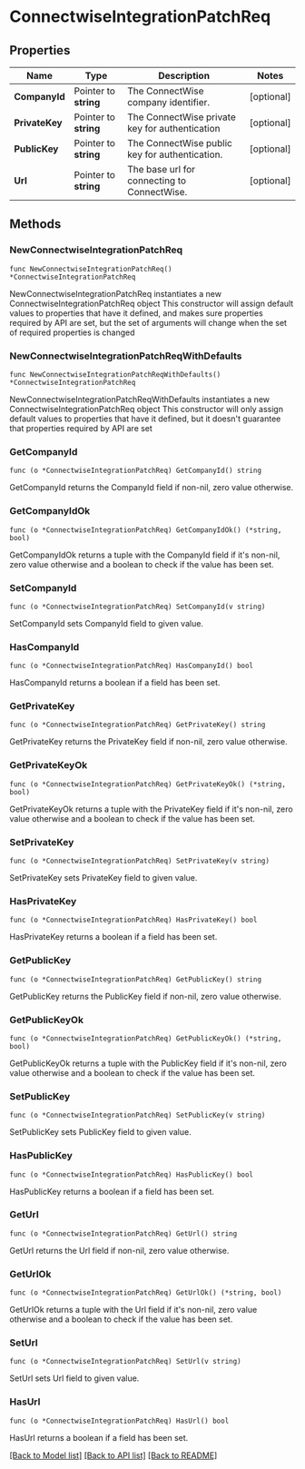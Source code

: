 # ConnectwiseIntegrationPatchReq

## Properties

Name | Type | Description | Notes
------------ | ------------- | ------------- | -------------
**CompanyId** | Pointer to **string** | The ConnectWise company identifier. | [optional] 
**PrivateKey** | Pointer to **string** | The ConnectWise private key for authentication | [optional] 
**PublicKey** | Pointer to **string** | The ConnectWise public key for authentication. | [optional] 
**Url** | Pointer to **string** | The base url for connecting to ConnectWise. | [optional] 

## Methods

### NewConnectwiseIntegrationPatchReq

`func NewConnectwiseIntegrationPatchReq() *ConnectwiseIntegrationPatchReq`

NewConnectwiseIntegrationPatchReq instantiates a new ConnectwiseIntegrationPatchReq object
This constructor will assign default values to properties that have it defined,
and makes sure properties required by API are set, but the set of arguments
will change when the set of required properties is changed

### NewConnectwiseIntegrationPatchReqWithDefaults

`func NewConnectwiseIntegrationPatchReqWithDefaults() *ConnectwiseIntegrationPatchReq`

NewConnectwiseIntegrationPatchReqWithDefaults instantiates a new ConnectwiseIntegrationPatchReq object
This constructor will only assign default values to properties that have it defined,
but it doesn't guarantee that properties required by API are set

### GetCompanyId

`func (o *ConnectwiseIntegrationPatchReq) GetCompanyId() string`

GetCompanyId returns the CompanyId field if non-nil, zero value otherwise.

### GetCompanyIdOk

`func (o *ConnectwiseIntegrationPatchReq) GetCompanyIdOk() (*string, bool)`

GetCompanyIdOk returns a tuple with the CompanyId field if it's non-nil, zero value otherwise
and a boolean to check if the value has been set.

### SetCompanyId

`func (o *ConnectwiseIntegrationPatchReq) SetCompanyId(v string)`

SetCompanyId sets CompanyId field to given value.

### HasCompanyId

`func (o *ConnectwiseIntegrationPatchReq) HasCompanyId() bool`

HasCompanyId returns a boolean if a field has been set.

### GetPrivateKey

`func (o *ConnectwiseIntegrationPatchReq) GetPrivateKey() string`

GetPrivateKey returns the PrivateKey field if non-nil, zero value otherwise.

### GetPrivateKeyOk

`func (o *ConnectwiseIntegrationPatchReq) GetPrivateKeyOk() (*string, bool)`

GetPrivateKeyOk returns a tuple with the PrivateKey field if it's non-nil, zero value otherwise
and a boolean to check if the value has been set.

### SetPrivateKey

`func (o *ConnectwiseIntegrationPatchReq) SetPrivateKey(v string)`

SetPrivateKey sets PrivateKey field to given value.

### HasPrivateKey

`func (o *ConnectwiseIntegrationPatchReq) HasPrivateKey() bool`

HasPrivateKey returns a boolean if a field has been set.

### GetPublicKey

`func (o *ConnectwiseIntegrationPatchReq) GetPublicKey() string`

GetPublicKey returns the PublicKey field if non-nil, zero value otherwise.

### GetPublicKeyOk

`func (o *ConnectwiseIntegrationPatchReq) GetPublicKeyOk() (*string, bool)`

GetPublicKeyOk returns a tuple with the PublicKey field if it's non-nil, zero value otherwise
and a boolean to check if the value has been set.

### SetPublicKey

`func (o *ConnectwiseIntegrationPatchReq) SetPublicKey(v string)`

SetPublicKey sets PublicKey field to given value.

### HasPublicKey

`func (o *ConnectwiseIntegrationPatchReq) HasPublicKey() bool`

HasPublicKey returns a boolean if a field has been set.

### GetUrl

`func (o *ConnectwiseIntegrationPatchReq) GetUrl() string`

GetUrl returns the Url field if non-nil, zero value otherwise.

### GetUrlOk

`func (o *ConnectwiseIntegrationPatchReq) GetUrlOk() (*string, bool)`

GetUrlOk returns a tuple with the Url field if it's non-nil, zero value otherwise
and a boolean to check if the value has been set.

### SetUrl

`func (o *ConnectwiseIntegrationPatchReq) SetUrl(v string)`

SetUrl sets Url field to given value.

### HasUrl

`func (o *ConnectwiseIntegrationPatchReq) HasUrl() bool`

HasUrl returns a boolean if a field has been set.


[[Back to Model list]](../README.md#documentation-for-models) [[Back to API list]](../README.md#documentation-for-api-endpoints) [[Back to README]](../README.md)


